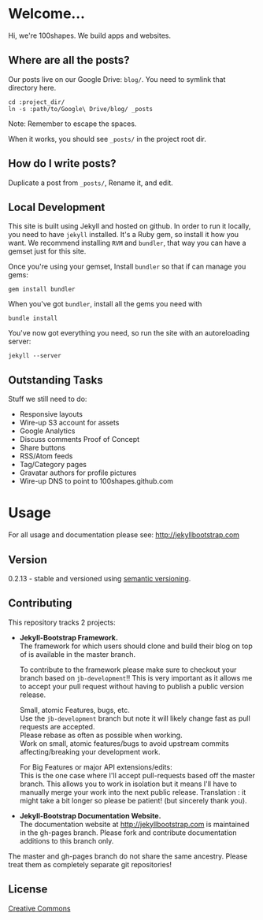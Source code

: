 # Welcome…

Hi, we're 100shapes. We build apps and websites.

## Where are all the posts?

Our posts live on our Google Drive: `blog/`. You need to symlink that directory here.

	cd :project_dir/
	ln -s :path/to/Google\ Drive/blog/ _posts

Note: Remember to escape the spaces.

When it works, you should see `_posts/` in the project root dir.

## How do I write posts?

Duplicate a post from `_posts/`, Rename it, and edit. 

## Local Development

This site is built using Jekyll and hosted on github. In order to run it locally, you need to have `jekyll` installed. It's a Ruby gem, so install it how you want. We recommend installing `RVM` and `bundler`, that way you can have a gemset just for this site.

Once you're using your gemset, Install `bundler` so that if can manage you gems:

	gem install bundler

When you've got `bundler`, install all the gems you need with

	bundle install

You've now got everything you need, so run the site with an autoreloading server:

	jekyll --server


## Outstanding Tasks

Stuff we still need to do:

- Responsive layouts
- Wire-up S3 account for assets
- Google Analytics
- Discuss comments Proof of Concept
- Share buttons
- RSS/Atom feeds
- Tag/Category pages
- Gravatar authors for profile pictures
- Wire-up DNS to point to 100shapes.github.com


# Usage

For all usage and documentation please see: <http://jekyllbootstrap.com>

## Version

0.2.13 - stable and versioned using [semantic versioning](http://semver.org/).

## Contributing 

This repository tracks 2 projects:

- **Jekyll-Bootstrap Framework.**  
	The framework for which users should clone and build their blog on top of is available in the master branch.
	
	To contribute to the framework please make sure to checkout your branch based on `jb-development`!!
	This is very important as it allows me to accept your pull request without having to publish a public version release.
	
	Small, atomic Features, bugs, etc.   
	Use the `jb-development` branch but note it will likely change fast as pull requests are accepted.   
	Please rebase as often as possible when working.   
	Work on small, atomic features/bugs to avoid upstream commits affecting/breaking your development work.
	
	For Big Features or major API extensions/edits:   
	This is the one case where I'll accept pull-requests based off the master branch.
	This allows you to work in isolation but it means I'll have to manually merge your work into the next public release.
	Translation : it might take a bit longer so please be patient! (but sincerely thank you).
 
- **Jekyll-Bootstrap Documentation Website.**    
	The documentation website at <http://jekyllbootstrap.com> is maintained in the gh-pages branch.
	Please fork and contribute documentation additions to this branch only.

The master and gh-pages branch do not share the same ancestry. Please treat them as completely separate git repositories!


## License

[Creative Commons](http://creativecommons.org/licenses/by-nc-sa/3.0/)
